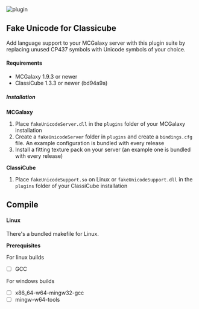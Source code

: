 ![plugin](https://user-images.githubusercontent.com/73447957/179381097-695492d8-f237-4faa-82b6-946ede809a0c.gif)

## Fake Unicode for Classicube

Add language support to your MCGalaxy server with this plugin suite by replacing unused CP437 symbols with Unicode symbols of your choice.

#### Requirements

* MCGalaxy 1.9.3 or newer
* ClassiCube 1.3.3 or newer (bd94a9a)

##### Installation

**MCGalaxy**
1. Place `fakeUnicodeServer.dll` in the `plugins` folder of your MCGalaxy installation
2. Create a `fakeUnicodeServer` folder in `plugins` and create a `bindings.cfg` file. An example configuration is bundled with every release
3. Install a fitting texture pack on your server (an example one is bundled with every release) 

**ClassiCube**
1. Place `fakeUnicodeSupport.so` on Linux or `fakeUnicodeSupport.dll` in the `plugins` folder of your ClassiCube installation

## Compile

#### Linux

There's a bundled makefile for Linux.

**Prerequisites**

For linux builds

- [ ] GCC

For windows builds

- [ ] x86_64-w64-mingw32-gcc
- [ ] mingw-w64-tools
